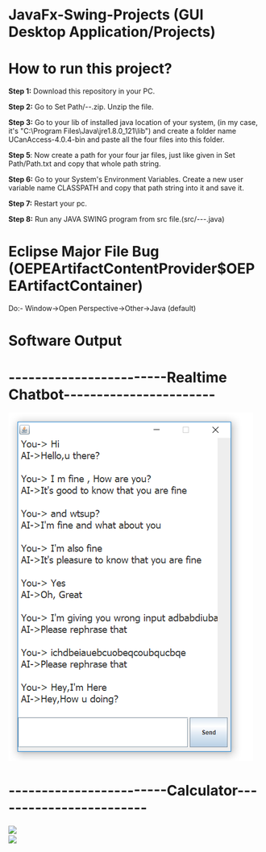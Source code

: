 # JavaFx-Swing-Projects (GUI Desktop Application/Projects)

# How to run this project?

**Step 1:** Download this repository in your PC.

**Step 2:** Go to Set Path/--.zip. Unzip the file.

**Step 3:**  Go to your lib of installed java location of your system, (in my case, it's "C:\Program Files\Java\jre1.8.0_121\lib") and create a folder name UCanAccess-4.0.4-bin and paste all the four files into this folder.

**Step 5**: Now create a path for your four jar files, just like given in Set Path/Path.txt and copy that whole path string.

**Step 6:** Go to your System's Environment Variables. Create a new user variable name CLASSPATH and copy that path string into it and save it.

**Step 7:** Restart your pc.

**Step 8:** Run any JAVA SWING program from src file.(src/---.java)

# Eclipse Major File Bug (OEPEArtifactContentProvider$OEPEArtifactContainer)
Do:- Window->Open Perspective->Other->Java (default)

# Software Output

# ------------------------Realtime Chatbot-----------------------

<img src="./Software img/Chatbot.png" >

# ------------------------Calculator------------------------

<img src="./img/calc1.png" > <br>
<img src="./img/calc2.png" >
